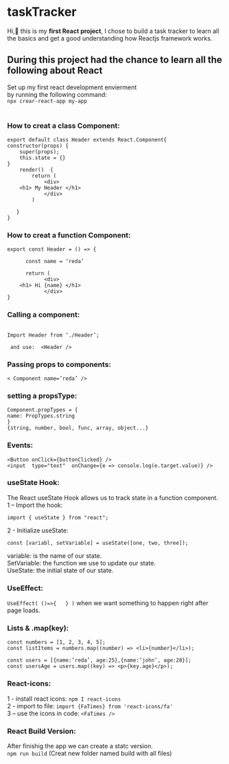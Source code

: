 # taskTracker
Hi,:wave: this is my **first React project**, I chose to build a task tracker to learn all the basics and get a good understanding how Reactjs framework works.

## During this project had the chance to learn all the following about React<br/>

Set up my first react development envierment<br/>
by running the following command:<br/>
`npx crear-react-app my-app`
<br/>
<br/>
### How to creat a class Component:<br/>
```
export default class Header extends React.Component{
constructor(props) {
    super(props);
    this.state = {}
}
    render()  {
        return (
            <div>
	<h1> My Header </h1>
            </div>
        )

   }
}
```
### How to creat a function Component:<br/>
```
export const Header = () => {

      const name = ‘reda’

      return (
            <div>
	<h1> Hi {name} </h1>
            </div>
}
```
### Calling a component:<br/>
```

Import Header from ‘./Header’;

 and use:  <Header />
```
### Passing props to components:<br/>
```
< Component name=’reda’ />
```
### setting a propsType:<br/>
```
Component.propTypes = {
name: PropTypes.string
}
{string, number, bool, func, array, object...}
```
### Events:<br/>
```
<Button onClick={buttonClicked} />
<input  type="text"  onChange={e => console.log(e.target.value)} />
```
### useState Hook:<br/>
The React useState Hook allows us to track state in a function component.<br/> 
1 – Import the hook:
```
import { useState } from "react";
```
2 - Initialize useState:
```
const [variabl, setVariable] = useState([one, two, three]);
```

variable:          is the name of our state.<br/>
SetVariable:    the function we use to update our state.<br/>
UseState:        the initial state of our state.<br/>
### UseEffect:<br/>
`UseEffect( ()=>{   } )` when we want something to happen right after page loads.
### Lists & .map(key):<br/>
```
const numbers = [1, 2, 3, 4, 5];
const listItems = numbers.map((number) => <li>{number}</li>);
```
```
const users = [{name:’reda’, age:25},{name:’john’, age:28}];
const usersAge = users.map((key) => <p>{key.age}</p>);
```
### React-icons:<br/>
1 - install react icons: `npm I react-icons`<br/>
2 - import to file: `import {FaTimes} from 'react-icons/fa'`<br/>
3 – use the icons in code: `<FaTimes />`<br/>
### React Build Version:<br/>
After finishig the app we can create a statc version.<br/>
`npm run build` (Creat new folder named build with all files)
